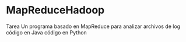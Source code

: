 # MapReduceHadoop
Tarea Un programa basado en MapReduce para analizar archivos de log
código en Java
código en Python
